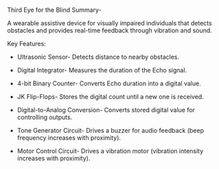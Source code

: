 Third Eye for the Blind Summary-

A wearable assistive device for visually impaired individuals that detects obstacles and provides real-time feedback through vibration and sound.

Key Features:
- Ultrasonic Sensor- Detects distance to nearby obstacles.

- Digital Integrator- Measures the duration of the Echo signal.

- 4-bit Binary Counter- Converts Echo duration into a digital value.

- JK Flip-Flops- Stores the digital count until a new one is received.

- Digital-to-Analog Conversion- Converts stored digital value for controlling outputs.

- Tone Generator Circuit- Drives a buzzer for audio feedback (beep frequency increases with proximity).

- Motor Control Circuit- Drives a vibration motor (vibration intensity increases with proximity).
